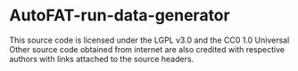 # AutoFAT-run-data-generator
This source code is licensed under the LGPL v3.0 and the CC0 1.0 Universal
Other source code obtained from internet are also credited with respective authors with links attached to the source headers.